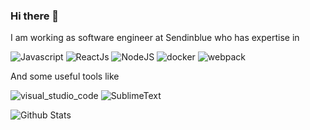 ### Hi there 👋
I am working as software engineer at Sendinblue who has expertise in

![Javascript](https://aleen42.github.io/badges/src/javascript.svg)
![ReactJs](https://aleen42.github.io/badges/src/react.svg)
![NodeJS](https://aleen42.github.io/badges/src/node.svg)
![docker](https://aleen42.github.io/badges/src/docker.svg)
![webpack](https://aleen42.github.io/badges/src/webpack.svg)

And some useful tools like

![visual_studio_code](https://aleen42.github.io/badges/src/visual_studio_code.svg)
![SublimeText](https://aleen42.github.io/badges/src/sublime_text.svg)

![Github Stats](https://github-readme-stats.vercel.app/api?username=abhinavRai23&bg_color=30,e96443,904e95&title_color=fff&text_color=fff&show_icons=true&icon_color=fff)

<!--
**abhinavRai23/abhinavRai23** is a ✨ _special_ ✨ repository because its `README.md` (this file) appears on your GitHub profile.

Here are some ideas to get you started:

- 🔭 I’m currently working on ...
- 🌱 I’m currently learning ...
- 👯 I’m looking to collaborate on ...
- 🤔 I’m looking for help with ...
- 💬 Ask me about ...
- 📫 How to reach me: ...
- 😄 Pronouns: ...
- ⚡ Fun fact: ...
-->
